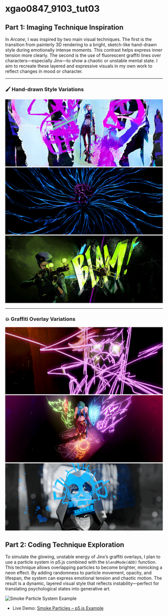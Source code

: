# xgao0847_9103_tut03
## Part 1: Imaging Technique Inspiration

In *Arcane*, I was inspired by two main visual techniques. The first is the transition from painterly 3D rendering to a bright, sketch-like hand-drawn style during emotionally intense moments. This contrast helps express inner tension more clearly. The second is the use of fluorescent graffiti lines over characters—especially Jinx—to show a chaotic or unstable mental state. I aim to recreate these layered and expressive visuals in my own work to reflect changes in mood or character.

---

### 🖌 Hand-drawn Style Variations

![Handdrawn 1](readmeImages/arcane_handdrawn1.jpg)  
![Handdrawn 2](readmeImages/arcane_handdrawn2.jpg)  
![Handdrawn 3](readmeImages/arcane_handdrawn3.jpg)

---

### 💥 Graffiti Overlay Variations

![Graffiti Overlay 1](readmeImages/arcane_graffiti_overlay1.jpg)  
![Graffiti Overlay 2](readmeImages/arcane_graffiti_overlay2.jpg)  
![Graffiti Overlay 3](readmeImages/arcane_graffiti_overlay3.jpg)

## Part 2: Coding Technique Exploration

To simulate the glowing, unstable energy of Jinx’s graffiti overlays, I plan to use a particle system in p5.js combined with the `blendMode(ADD)` function. This technique allows overlapping particles to become brighter, mimicking a neon effect. By adding randomness to particle movement, opacity, and lifespan, the system can express emotional tension and chaotic motion. The result is a dynamic, layered visual style that reflects instability—perfect for translating psychological states into generative art.

![Smoke Particle System Example](https://p5js.org/assets/examples/smoke-particle-system.png)

- Live Demo: [Smoke Particles – p5.js Example](https://p5js.org/examples/math-and-physics-smoke-particle-system/)